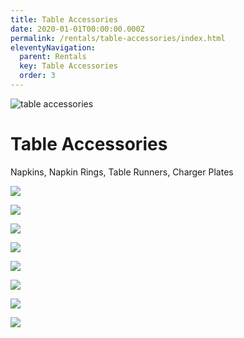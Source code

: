 ```yaml
---
title: Table Accessories
date: 2020-01-01T00:00:00.000Z
permalink: /rentals/table-accessories/index.html
eleventyNavigation:
  parent: Rentals
  key: Table Accessories
  order: 3
---
```


<img class="photo fullwidth" src="/static/img/TAP-Header-TableAccessories.jpg" alt="table accessories">

# Table Accessories

Napkins, Napkin Rings, Table Runners, Charger Plates

<section class="grid-container" markdown="1">

![](/static/img/table-accessories/01-table-accessories.jpg)

![](/static/img/table-accessories/02-table-accessories.jpg)

![](/static/img/table-accessories/03-table-accessories.jpg)

![](/static/img/table-accessories/04-table-accessories.jpg)

![](/static/img/table-accessories/05-table-accessories.jpg)

![](/static/img/table-accessories/06-table-accessories.jpg)

![](/static/img/table-accessories/07-table-accessories.jpg)

![](/static/img/table-accessories/08-table-accessories.jpg)

</section>